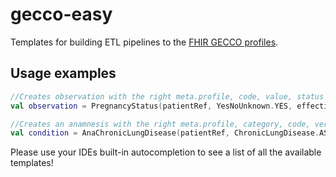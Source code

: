 # gecco-easy

Templates for building ETL pipelines to
the [FHIR GECCO profiles](https://simplifier.net/guide/germancoronaconsensusdataset-implementationguide/home).

## Usage examples

```kotlin
//Creates observation with the right meta.profile, code, value, status according to the GECCO specification. 
val observation = PregnancyStatus(patientRef, YesNoUnknown.YES, effective)

//Creates an anamnesis with the right meta.profile, category, code, verificationStatus according to the GECCO specification. 
val condition = AnaChronicLungDisease(patientRef, ChronicLungDisease.ASTHMA, YesNoUnkwown.NO, dateTimeOfDocumentation)
```

Please use your IDEs built-in autocompletion to see a list of all the available templates!